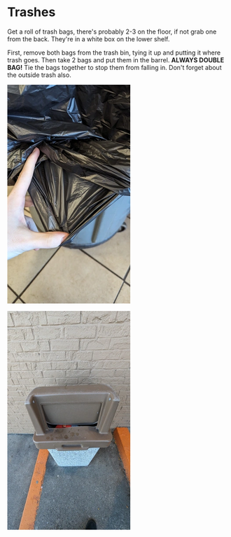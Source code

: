 # Trashes

Get a roll of trash bags, there's probably 2-3 on the floor, if not grab one from the back. They're in a white box on the lower shelf.

First, remove both bags from the trash bin, tying it up and putting it where trash goes. Then take 2 bags and put them in the barrel. **ALWAYS DOUBLE BAG!** Tie the bags together to stop them from falling in. Don't forget about the outside trash also.

![trash_double_pic](../../assets/img/trash_double_pic.webp)

![trash_outside_pic](../../assets/img/trash_outside_pic.webp)